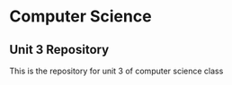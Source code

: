 # Computer Science
## Unit 3 Repository
This is the repository for unit 3 of computer science class
